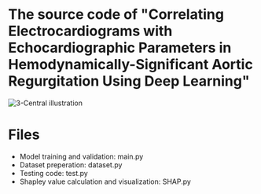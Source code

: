 # The source code of "Correlating Electrocardiograms with Echocardiographic Parameters in Hemodynamically-Significant Aortic Regurgitation Using Deep Learning"



![3-Central illustration](https://github.com/Urania880519/AR-detection-with-ECG/assets/95178070/04f52bbb-7c68-4e52-800b-66f185e584d0)

# Files
* Model training and validation: main.py  
* Dataset preperation: dataset.py  
* Testing code: test.py  
* Shapley value calculation and visualization: SHAP.py  


